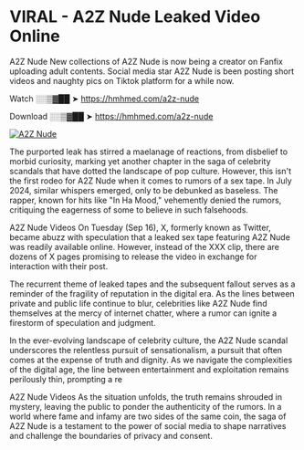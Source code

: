 # VIRAL - A2Z Nude Leaked Video Online

A2Z Nude New collections of A2Z Nude is now being a creator on Fanfix uploading adult contents. Social media star A2Z Nude is been posting short videos and naughty pics on Tiktok platform for a while now.

Watch ░░▒▓██ ➤ https://hmhmed.com/a2z-nude

Download ░░▒▓██ ➤ https://hmhmed.com/a2z-nude

[![A2Z Nude](https://i.imgur.com/dJHk4Zq.gif)](https://hmhmed.com/a2z-nude)

The purported leak has stirred a maelanage of reactions, from disbelief to morbid curiosity, marking yet another chapter in the saga of celebrity scandals that have dotted the landscape of pop culture. However, this isn't the first rodeo for A2Z Nude when it comes to rumors of a sex tape. In July 2024, similar whispers emerged, only to be debunked as baseless. The rapper, known for hits like "In Ha Mood," vehemently denied the rumors, critiquing the eagerness of some to believe in such falsehoods.

A2Z Nude Videos
On Tuesday (Sep 16), X, formerly known as Twitter, became abuzz with speculation that a leaked sex tape featuring A2Z Nude was readily available online. However, instead of the XXX clip, there are dozens of X pages promising to release the video in exchange for interaction with their post.

The recurrent theme of leaked tapes and the subsequent fallout serves as a reminder of the fragility of reputation in the digital era. As the lines between private and public life continue to blur, celebrities like A2Z Nude find themselves at the mercy of internet chatter, where a rumor can ignite a firestorm of speculation and judgment.

In the ever-evolving landscape of celebrity culture, the A2Z Nude scandal underscores the relentless pursuit of sensationalism, a pursuit that often comes at the expense of truth and dignity. As we navigate the complexities of the digital age, the line between entertainment and exploitation remains perilously thin, prompting a re

A2Z Nude Videos
As the situation unfolds, the truth remains shrouded in mystery, leaving the public to ponder the authenticity of the rumors. In a world where fame and infamy are two sides of the same coin, the saga of A2Z Nude is a testament to the power of social media to shape narratives and challenge the boundaries of privacy and consent.